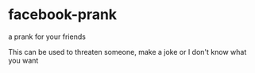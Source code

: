 # facebook-prank
a prank for your friends 

This can be used to threaten someone, make a joke or I don't know what you want
